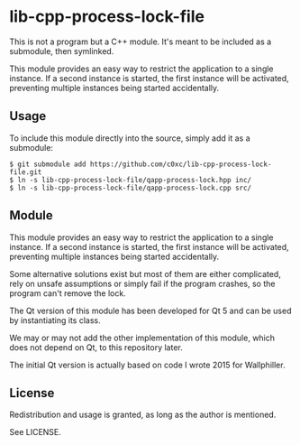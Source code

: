 lib-cpp-process-lock-file
===

This is not a program but a C++ module.
It's meant to be included as a submodule, then symlinked.

This module provides an easy way to restrict the application
to a single instance.
If a second instance is started, the first instance will be activated,
preventing multiple instances being started accidentally.



Usage
---

To include this module directly into the source,
simply add it as a submodule:

    $ git submodule add https://github.com/c0xc/lib-cpp-process-lock-file.git
    $ ln -s lib-cpp-process-lock-file/qapp-process-lock.hpp inc/
    $ ln -s lib-cpp-process-lock-file/qapp-process-lock.cpp src/



Module
---

This module provides an easy way to restrict the application
to a single instance.
If a second instance is started, the first instance will be activated,
preventing multiple instances being started accidentally.

Some alternative solutions exist but most of them are either complicated,
rely on unsafe assumptions or simply fail if the program crashes,
so the program can't remove the lock.

The Qt version of this module has been developed for Qt 5
and can be used by instantiating its class.

We may or may not add the other implementation of this module,
which does not depend on Qt, to this repository later.

The initial Qt version is actually based on code I wrote 2015 for Wallphiller.



License
---

Redistribution and usage is granted, as long as the author is mentioned.

See LICENSE.
